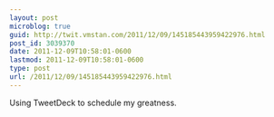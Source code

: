```yaml
---
layout: post
microblog: true
guid: http://twit.vmstan.com/2011/12/09/145185443959422976.html
post_id: 3039370
date: 2011-12-09T10:58:01-0600
lastmod: 2011-12-09T10:58:01-0600
type: post
url: /2011/12/09/145185443959422976.html
---
```

Using TweetDeck to schedule my greatness.
